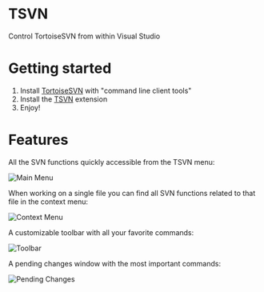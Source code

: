 # TSVN
Control TortoiseSVN from within Visual Studio

# Getting started
1. Install [TortoiseSVN](http://www.tortoisesvn.net) with "command line client tools"
2. Install the [TSVN](https://marketplace.visualstudio.com/items?itemName=SamirBoulema.TSVN) extension
3. Enjoy! 

# Features
All the SVN functions quickly accessible from the TSVN menu:

![Main Menu](http://s32.postimg.org/oy5hhyjt1/TSVN_main.png)

When working on a single file you can find all SVN functions related to that file in the context menu:

![Context Menu](http://s32.postimg.org/rotin4iit/tsvn_context.png)

A customizable toolbar with all your favorite commands:

![Toolbar](http://s32.postimg.org/oayb3p611/tsvn_toolbar.png)

A pending changes window with the most important commands:

![Pending Changes](http://s32.postimg.org/6zx1dst05/pendingchanges.png)
